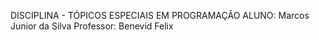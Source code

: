 DISCIPLINA - TÓPICOS ESPECIAIS EM PROGRAMAÇÃO
ALUNO: Marcos Junior da Silva
Professor: Benevid Felix
